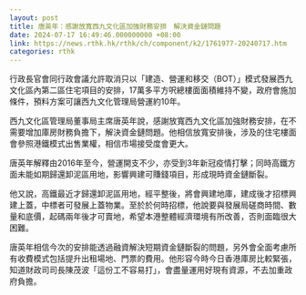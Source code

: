 ```yaml
---
layout: post
title: 唐英年：感謝放寬西九文化區加強財務安排　解決資金鏈問題
date: 2024-07-17 16:49:46.000000000 +08:00
link: https://news.rthk.hk/rthk/ch/component/k2/1761977-20240717.htm
categories: rthk
---
```


行政長官會同行政會議允許取消只以「建造、營運和移交（BOT）」模式發展西九文化區內第二區住宅項目的安排，17萬多平方呎總樓面面積維持不變，政府會施加條件，預料方案可讓西九文化管理局營運約10年。

西九文化區管理局董事局主席唐英年說，感謝放寬西九文化區加強財務安排，在不需要增加庫房財務負擔下，解決資金鏈問題。他相信放寬安排後，涉及的住宅樓面會參照港鐵模式出售業權，相信市場接受度會更大。

唐英年解釋由2016年至今，營運開支不少，亦受到3年新冠疫情打擊；同時高鐵方面未能如期歸還卸泥區用地，影響興建可賺錢項目，形成現時資金鏈斷裂。

他又說，高鐵最近才歸還卸泥區用地，經平整後，將會興建地庫，建成後才招標興建上蓋，中標者可發展上蓋物業。至於於何時招標，他說要與發展局磋商時間、數量和底價，起碼兩年後才可賣地，希望本港整體經濟環境有所改善，否則面臨很大困難。

唐英年相信今次的安排能透過融資解決短期資金鏈斷裂的問題，另外會全面考慮所有收費模式包括提升出租場地、門票的費用。他形容今時今日香港庫房比較緊張，知道財政司司長陳茂波「這份工不容易打」，會盡量運用好現有資源，不去加重政府負擔。
